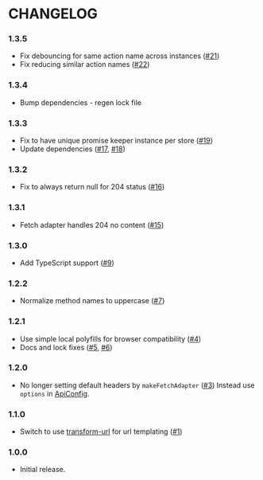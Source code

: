 # CHANGELOG

### 1.3.5

- Fix debouncing for same action name across instances ([#21])
- Fix reducing similar action names ([#22])

### 1.3.4

- Bump dependencies - regen lock file

### 1.3.3

- Fix to have unique promise keeper instance per store ([#19])
- Update dependencies ([#17], [#18])

### 1.3.2

- Fix to always return null for 204 status ([#16])

### 1.3.1

- Fetch adapter handles 204 no content ([#15])

### 1.3.0

- Add TypeScript support ([#9])

### 1.2.2

- Normalize method names to uppercase ([#7])

### 1.2.1

- Use simple local polyfills for browser compatibility ([#4])
- Docs and lock fixes ([#5], [#6])

### 1.2.0

- No longer setting default headers by `makeFetchAdapter` ([#3])
  Instead use `options` in [ApiConfig].

### 1.1.0

- Switch to use [transform-url] for url templating ([#1])

### 1.0.0

- Initial release.


[#1]:https://github.com/godaddy/reduxful/pull/1
[#3]:https://github.com/godaddy/reduxful/pull/3
[#4]:https://github.com/godaddy/reduxful/pull/4
[#5]:https://github.com/godaddy/reduxful/pull/5
[#6]:https://github.com/godaddy/reduxful/pull/6
[#7]:https://github.com/godaddy/reduxful/pull/7
[#9]:https://github.com/godaddy/reduxful/pull/9
[#15]:https://github.com/godaddy/reduxful/pull/15
[#16]:https://github.com/godaddy/reduxful/pull/16
[#17]:https://github.com/godaddy/reduxful/pull/17
[#18]:https://github.com/godaddy/reduxful/pull/18
[#19]:https://github.com/godaddy/reduxful/pull/19
[#21]:https://github.com/godaddy/reduxful/pull/21
[#22]:https://github.com/godaddy/reduxful/pull/22
[transform-url]:https://github.com/godaddy/transform-url#readme
[ApiConfig]:https://github.com/godaddy/reduxful/blob/master/docs/api.md#apiconfig--object
